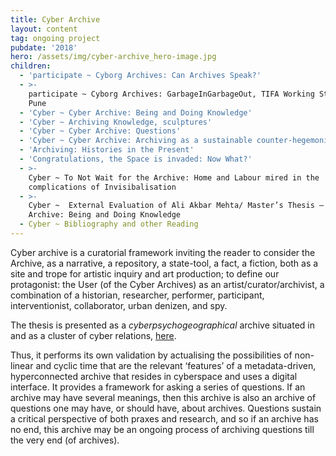 ```yaml
---
title: Cyber Archive
layout: content
tag: ongoing project
pubdate: '2018'
hero: /assets/img/cyber-archive_hero-image.jpg
children:
  - 'participate ~ Cyborg Archives: Can Archives Speak?'
  - >-
    participate ~ Cyborg Archives: GarbageInGarbageOut, TIFA Working Studios,
    Pune
  - 'Cyber ~ Cyber Archive: Being and Doing Knowledge'
  - 'Cyber ~ Archiving Knowledge, sculptures'
  - 'Cyber ~ Cyber Archive: Questions'
  - 'Cyber ~ Cyber Archive: Archiving as a sustainable counter-hegemonic practice'
  - 'Archiving: Histories in the Present'
  - 'Congratulations, the Space is invaded: Now What?'
  - >-
    Cyber ~ To Not Wait for the Archive: Home and Labour mired in the
    complications of Invisibalisation
  - >-
    Cyber ~  External Evaluation of Ali Akbar Mehta/ Master’s Thesis – Cyber
    Archive: Being and Doing Knowledge
  - Cyber ~ Bibliography and other Reading
---
```

Cyber archive is a curatorial framework inviting the reader to consider the Archive, as a narrative, a repository, a state-tool, a fact, a fiction, both as a site and trope for artistic inquiry and art production; to define our protagonist: the User (of the Cyber Archives) as an artist/curator/archivist, a combination of a historian, researcher, performer, participant, interventionist, collaborator, urban denizen, and spy. 

The thesis is presented as a _cyberpsychogeographical_ archive situated in and as a cluster of cyber relations, [here](https://graphcommons.com/selections/491666f1-ed4c-457e-b318-7e27a7558647). 

Thus, it performs its own validation by actualising the possibilities of non-linear and cyclic time that are the relevant ‘features’ of a metadata-driven, hyperconnected archive that resides in cyberspace and uses a digital interface. It provides a framework for asking a series of questions. If an archive may have several meanings, then this archive is also an archive of questions one may have, or should have, about archives. Questions sustain a critical perspective of both praxes and research, and so if an archive has no end, this archive may be an ongoing process of archiving questions till the very end (of archives).
